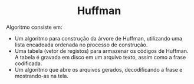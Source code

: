 <h1 align="center">Huffman</h1>

Algoritmo consiste em:
- Um algoritmo para construção da árvore de Huffman, utilizando uma lista encadeada ordenada no processo de construção.
- Uma tabela (vetor de registos) para armazenar os códigos de Huffman. A tabela é gravada em disco em um arquivo texto, assim como a frase codificada.
- Um algoritmo que abre os arquivos gerados, decodificando a frase e mostrando-as na tela.
